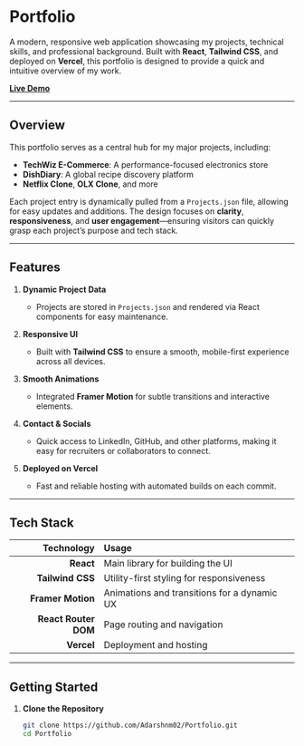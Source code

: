 # Portfolio

A modern, responsive web application showcasing my projects, technical skills, and professional background. Built with **React**, **Tailwind CSS**, and deployed on **Vercel**, this portfolio is designed to provide a quick and intuitive overview of my work.

[**Live Demo**](https://adarshnm.vercel.app/)

---

## Overview

This portfolio serves as a central hub for my major projects, including:
- **TechWiz E-Commerce**: A performance-focused electronics store  
- **DishDiary**: A global recipe discovery platform  
- **Netflix Clone**, **OLX Clone**, and more

Each project entry is dynamically pulled from a `Projects.json` file, allowing for easy updates and additions. The design focuses on **clarity**, **responsiveness**, and **user engagement**—ensuring visitors can quickly grasp each project’s purpose and tech stack.

---

## Features

1. **Dynamic Project Data**  
   - Projects are stored in `Projects.json` and rendered via React components for easy maintenance.

2. **Responsive UI**  
   - Built with **Tailwind CSS** to ensure a smooth, mobile-first experience across all devices.

3. **Smooth Animations**  
   - Integrated **Framer Motion** for subtle transitions and interactive elements.

4. **Contact & Socials**  
   - Quick access to LinkedIn, GitHub, and other platforms, making it easy for recruiters or collaborators to connect.

5. **Deployed on Vercel**  
   - Fast and reliable hosting with automated builds on each commit.

---

## Tech Stack

| **Technology** | **Usage**                                         |
|---------------:|:--------------------------------------------------|
| **React**      | Main library for building the UI                  |
| **Tailwind CSS** | Utility-first styling for responsiveness          |
| **Framer Motion** | Animations and transitions for a dynamic UX      |
| **React Router DOM** | Page routing and navigation                  |
| **Vercel**     | Deployment and hosting                            |

---

## Getting Started

1. **Clone the Repository**  
   ```bash
   git clone https://github.com/Adarshnm02/Portfolio.git
   cd Portfolio
